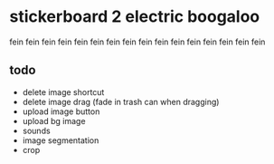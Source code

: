 # stickerboard 2 electric boogaloo

fein fein fein fein
fein fein fein fein
fein fein fein fein
fein fein fein fein

## todo

- delete image shortcut
- delete image drag (fade in trash can when dragging)
- upload image button
- upload bg image
- sounds
- image segmentation
- crop
